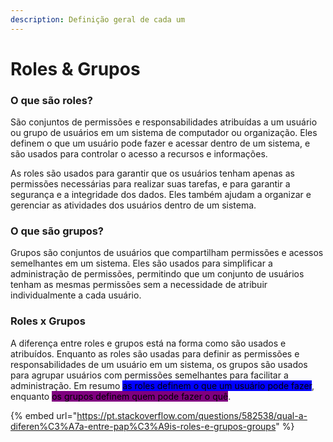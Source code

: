 ```yaml
---
description: Definição geral de cada um
---
```


# Roles & Grupos

### O que são roles?

São conjuntos de permissões e responsabilidades atribuídas a um usuário ou grupo de usuários em um sistema de computador ou organização. Eles definem o que um usuário pode fazer e acessar dentro de um sistema, e são usados para controlar o acesso a recursos e informações.

As roles são usados para garantir que os usuários tenham apenas as permissões necessárias para realizar suas tarefas, e para garantir a segurança e a integridade dos dados. Eles também ajudam a organizar e gerenciar as atividades dos usuários dentro de um sistema.

### O que são grupos?

Grupos são conjuntos de usuários que compartilham permissões e acessos semelhantes em um sistema. Eles são usados para simplificar a administração de permissões, permitindo que um conjunto de usuários tenham as mesmas permissões sem a necessidade de atribuir individualmente a cada usuário.

### Roles x Grupos

A diferença entre roles e grupos está na forma como são usados e atribuídos. Enquanto as roles são usadas para definir as permissões e responsabilidades de um usuário em um sistema, os grupos são usados para agrupar usuários com permissões semelhantes para facilitar a administração. Em resumo <mark style="background-color:blue;">as roles definem o que um usuário pode fazer</mark>, enquanto <mark style="background-color:purple;">os grupos definem quem pode fazer o quê</mark>.

{% embed url="https://pt.stackoverflow.com/questions/582538/qual-a-diferen%C3%A7a-entre-pap%C3%A9is-roles-e-grupos-groups" %}

